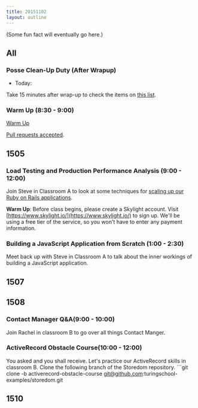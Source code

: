 ```yaml
---
title: 20151102
layout: outline
---
```


(Some fun fact will eventually go here.)

## All

### Posse Clean-Up Duty (After Wrapup)

* Today:

Take 15 minutes after wrap-up to check the items on [this list](https://gist.github.com/rwarbelow/f5cfe4333402d043ef2e).

### Warm Up (8:30 - 9:00)

[Warm Up](https://thewarmup.herokuapp.com)

[Pull requests accepted](https://github.com/mikedao/the-warm-up).

## 1505

### Load Testing and Production Performance Analysis (9:00 - 12:00)

Join Steve in Classroom A to look at some techniques for [scaling up our Ruby on Rails applications](https://github.com/turingschool/lesson_plans/blob/master/ruby_04-apis_and_scalability/load_testing_and_production_performance_monitoring.markdown).

**Warm Up**: Before class begins, please create a Skylight account. Visit [https://www.skylight.io/](https://www.skylight.io/)
to sign up. We'll be using a free tier of the service, so you won't have to enter any payment information.

### Building a JavaScript Application from Scratch (1:00 - 2:30)

Meet back up with Steve in Classroom A to talk about the inner workings of building a JavaScript application.

## 1507

## 1508

### Contact Manager Q&A(9:00 - 10:00)

Join Rachel in classroom B to go over all things Contact Manger.

### ActiveRecord Obstacle Course(10:00 - 12:00)

You asked and you shall receive. Let's practice our ActiveRecord skills in classroom B. Clone the following branch of the Storedom repository. ```git clone -b activerecord-obstacle-course git@github.com:turingschool-examples/storedom.git

## 1510
